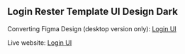 ## Login Rester Template UI Design Dark

Converting Figma Design (desktop version only): [Login UI](https://www.figma.com/file/sIFeT4koDTUz0ZYmsW0EmN/Login-Register-Template-UI-Design-Dark?node-id=0%3A1)

Live website: [Login UI](https://storytelling-login-ui.vercel.app/)


